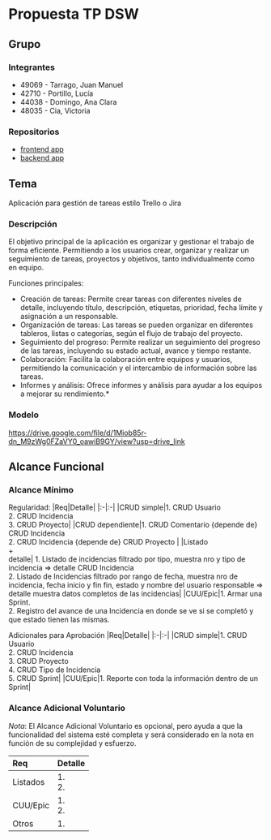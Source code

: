 # Propuesta TP DSW

## Grupo
### Integrantes

* 49069 - Tarrago, Juan Manuel
* 42710 - Portillo, Lucía
* 44038 - Domingo, Ana Clara
* 48035 - Cia, Victoria

### Repositorios
* [frontend app](https://github.com/juanma414/dswFrontend)
* [backend app](https://github.com/juanma414/dswBackend)

## Tema
Aplicación para gestión de tareas estilo Trello o Jira
### Descripción
El objetivo principal de la aplicación es organizar y gestionar el trabajo de forma eficiente. Permitiendo a los usuarios crear, organizar y realizar un seguimiento de tareas, proyectos y objetivos, tanto individualmente como en equipo.

Funciones principales:
* Creación de tareas: Permite crear tareas con diferentes niveles de detalle, incluyendo título, descripción, etiquetas, prioridad, fecha límite y asignación a un responsable.
* Organización de tareas: Las tareas se pueden organizar en diferentes tableros, listas o categorías, según el flujo de trabajo del proyecto.
* Seguimiento del progreso: Permite realizar un seguimiento del progreso de las tareas, incluyendo su estado actual, avance y tiempo restante.
* Colaboración: Facilita la colaboración entre equipos y usuarios, permitiendo la comunicación y el intercambio de información sobre las tareas.
* Informes y análisis: Ofrece informes y análisis para ayudar a los equipos a mejorar su rendimiento.*

### Modelo
https://drive.google.com/file/d/1Miob85r-dn_M9zWg0FZaVY0_oawiB9GY/view?usp=drive_link

## Alcance Funcional 

### Alcance Mínimo


Regularidad:
|Req|Detalle|
|:-|:-|
|CRUD simple|1. CRUD Usuario <br>2. CRUD Incidencia <br>3. CRUD Proyecto|
|CRUD dependiente|1. CRUD Comentario {depende de} CRUD Incidencia<br>2. CRUD Incidencia {depende de} CRUD Proyecto |
|Listado<br>+<br>detalle| 1. Listado de incidencias filtrado por tipo, muestra nro y tipo de incidencia => detalle CRUD Incidencia<br> 2. Listado de Incidencias filtrado por rango de fecha, muestra nro de incidencia, fecha inicio y fin fin, estado y nombre del usuario responsable => detalle muestra datos completos de las incidencias|
|CUU/Epic|1. Armar una Sprint. <br>2. Registro del avance de una Incidencia en donde se ve si se completó y que estado tienen las mismas.


Adicionales para Aprobación
|Req|Detalle|
|:-|:-|
|CRUD simple|1. CRUD Usuario <br>2. CRUD Incidencia <br>3. CRUD Proyecto <br>4. CRUD Tipo de Incidencia  <br>5. CRUD Sprint|
|CUU/Epic|1. Reporte con toda la información dentro de un Sprint|


### Alcance Adicional Voluntario

*Nota*: El Alcance Adicional Voluntario es opcional, pero ayuda a que la funcionalidad del sistema esté completa y será considerado en la nota en función de su complejidad y esfuerzo.

|Req|Detalle|
|:-|:-|
|Listados |1.  <br>2. |
|CUU/Epic|1. <br>2. |
|Otros|1. |

